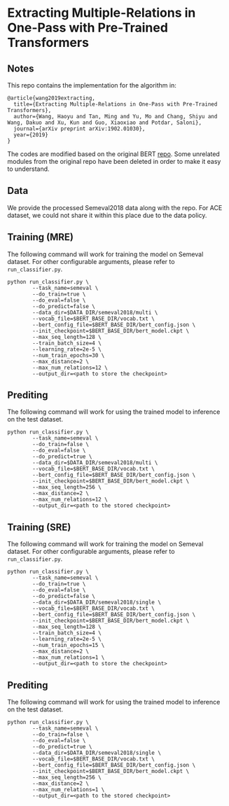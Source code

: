 # Extracting Multiple-Relations in One-Pass with Pre-Trained Transformers

## Notes
This repo contains the implementation for the algorithm in:
```
@article{wang2019extracting,
  title={Extracting Multiple-Relations in One-Pass with Pre-Trained Transformers},
  author={Wang, Haoyu and Tan, Ming and Yu, Mo and Chang, Shiyu and Wang, Dakuo and Xu, Kun and Guo, Xiaoxiao and Potdar, Saloni},
  journal={arXiv preprint arXiv:1902.01030},
  year={2019}
}
```

The codes are modified based on the original BERT [repo](https://github.com/google-research/bert). Some unrelated modules from the original repo have been deleted in order to make it easy to understand.

## Data
We provide the processed Semeval2018 data along with the repo. For ACE dataset, we could not share it within this place due to the data policy.

## Training (MRE)
The following command will work for training the model on Semeval dataset. For other configurable arguments, please refer to `run_classifier.py`.

```
python run_classifier.py \
        --task_name=semeval \
        --do_train=true \
        --do_eval=false \
        --do_predict=false \
        --data_dir=$DATA_DIR/semeval2018/multi \
        --vocab_file=$BERT_BASE_DIR/vocab.txt \
        --bert_config_file=$BERT_BASE_DIR/bert_config.json \
        --init_checkpoint=$BERT_BASE_DIR/bert_model.ckpt \
        --max_seq_length=128 \
        --train_batch_size=4 \
        --learning_rate=2e-5 \
        --num_train_epochs=30 \
        --max_distance=2 \
        --max_num_relations=12 \
        --output_dir=<path to store the checkpoint>
```

## Prediting
The following command will work for using the trained model to inference on the test dataset.
```
python run_classifier.py \
        --task_name=semeval \
        --do_train=false \
        --do_eval=false \
        --do_predict=true \
        --data_dir=$DATA_DIR/semeval2018/multi \
        --vocab_file=$BERT_BASE_DIR/vocab.txt \
        --bert_config_file=$BERT_BASE_DIR/bert_config.json \
        --init_checkpoint=$BERT_BASE_DIR/bert_model.ckpt \
        --max_seq_length=256 \
        --max_distance=2 \
        --max_num_relations=12 \
        --output_dir=<path to the stored checkpoint>
```

## Training (SRE)
The following command will work for training the model on Semeval dataset. For other configurable arguments, please refer to `run_classifier.py`.

```
python run_classifier.py \
        --task_name=semeval \
        --do_train=true \
        --do_eval=false \
        --do_predict=false \
        --data_dir=$DATA_DIR/semeval2018/single \
        --vocab_file=$BERT_BASE_DIR/vocab.txt \
        --bert_config_file=$BERT_BASE_DIR/bert_config.json \
        --init_checkpoint=$BERT_BASE_DIR/bert_model.ckpt \
        --max_seq_length=128 \
        --train_batch_size=4 \
        --learning_rate=2e-5 \
        --num_train_epochs=15 \
        --max_distance=2 \
        --max_num_relations=1 \
        --output_dir=<path to store the checkpoint>
```

## Prediting
The following command will work for using the trained model to inference on the test dataset.
```
python run_classifier.py \
        --task_name=semeval \
        --do_train=false \
        --do_eval=false \
        --do_predict=true \
        --data_dir=$DATA_DIR/semeval2018/single \
        --vocab_file=$BERT_BASE_DIR/vocab.txt \
        --bert_config_file=$BERT_BASE_DIR/bert_config.json \
        --init_checkpoint=$BERT_BASE_DIR/bert_model.ckpt \
        --max_seq_length=256 \
        --max_distance=2 \
        --max_num_relations=1 \
        --output_dir=<path to the stored checkpoint>
```